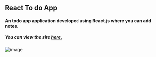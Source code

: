 ## React To do App
#### An todo app application developed using React.js where you can add notes.
##### You can view the site [**here.**](https://to-do-appreactjs.netlify.app/)

![image](https://github.com/hasanilteris/TodoApp/assets/82460438/5a7fb57e-113b-4e4b-ac67-cd7fdf1c27a2)
